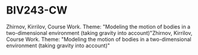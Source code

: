 # BIV243-CW
Zhirnov, Kirrilov, Course Work. Theme: "Modeling the motion of bodies in a two-dimensional environment (taking gravity into account)"Zhirnov, Kirrilov, Course Work. Theme: "Modeling the motion of bodies in a two-dimensional environment (taking gravity into account)"
